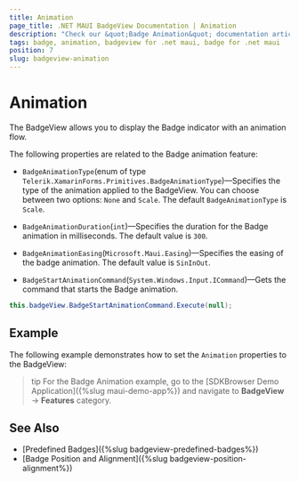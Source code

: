 ```yaml
---
title: Animation
page_title: .NET MAUI BadgeView Documentation | Animation
description: "Check our &quot;Badge Animation&quot; documentation article for Telerik BadgeView for .NET MAUI."
tags: badge, animation, badgeview for .net maui, badge for .net maui
position: 7
slug: badgeview-animation
---
```


# Animation

The BadgeView allows you to display the Badge indicator with an animation flow.

The following properties are related to the Badge animation feature:

* `BadgeAnimationType`(enum of type `Telerik.XamarinForms.Primitives.BadgeAnimationType`)&mdash;Specifies the type of the animation applied to the BadgeView. You can choose between two options: `None` and `Scale`. The default `BadgeAnimationType` is `Scale`.

* `BadgeAnimationDuration`(`int`)&mdash;Specifies the duration for the Badge animation in milliseconds. The default value is `300`.

* `BadgeAnimationEasing`(`Microsoft.Maui.Easing`)&mdash;Specifies the easing of the badge animation. The default value is `SinInOut`.

* `BadgeStartAnimationCommand`(`System.Windows.Input.ICommand`)&mdash;Gets the command that starts the Badge animation.

```C#
this.badgeView.BadgeStartAnimationCommand.Execute(null);
```

## Example

The following example demonstrates how to set the `Animation` properties to the BadgeView:

<snippet id='badgeview-animation'/>

>tip For the Badge Animation example, go to the [SDKBrowser Demo Application]({%slug maui-demo-app%}) and navigate to **BadgeView** -> **Features** category.

## See Also

- [Predefined Badges]({%slug badgeview-predefined-badges%})
- [Badge Position and Alignment]({%slug badgeview-position-alignment%})

